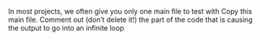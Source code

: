 In most projects, we often give you only one main file to test with
Copy this main file. Comment out (don’t delete it!) the part of the code that is causing the output to go into an infinite loop

